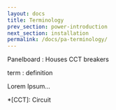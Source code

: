 ```yaml
---
layout: docs
title: Terminology
prev_section: power-introduction
next_section: installation
permalink: /docs/pa-terminology/
---
```


Panelboard
: Houses CCT breakers


term
: definition

Lorem Ipsum...

*[CCT]: Circuit